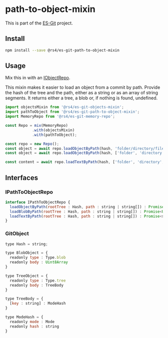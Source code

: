 # path-to-object-mixin

This is part of the [ES-Git](https://github.com/es-git/es-git) project.

## Install

```bash
npm install --save @rs4/es-git-path-to-object-mixin
```

## Usage

Mix this in with an [IObjectRepo](https://www.npmjs.com/package/@rs4/es-git-object-mixin#IObjectRepo).

This mixin makes it easier to load an object from a commit by path. Provide the hash of the tree and the path, either as a string or as an array of string segments. It returns either a tree, a blob or, if nothing is found, undefined.

```js
import objectsMixin from '@rs4/es-git-objects-mixin';
import pathToObject from '@rs4/es-git-path-to-object-mixin';
import MemoryRepo from '@rs4/es-git-memory-repo';

const Repo = mix(MemoryRepo)
            .with(objectsMixin)
            .with(pathToObject);

const repo = new Repo();
const object = await repo.loadObjectByPath(hash, 'folder/directory/file.txt');
const object = await repo.loadObjectByPath(hash, ['folder', 'directory', 'file.txt']);

const content = await repo.loadTextByPath(hash, ['folder', 'directory', 'file.txt']);
```

## Interfaces

### IPathToObjectRepo

```js
interface IPathToObjectRepo {
  loadObjectByPath(rootTree : Hash, path : string | string[]) : Promise<TreeObject | BlobObject | undefined>
  loadBlobByPath(rootTree : Hash, path : string | string[]) : Promise<Uint8Array | undefined>
  loadTextByPath(rootTree : Hash, path : string | string[]) : Promise<string | undefined>
}
```

### GitObject

```js
type Hash = string;

type BlobObject = {
  readonly type : Type.blob
  readonly body : Uint8Array
}

type TreeObject = {
  readonly type : Type.tree
  readonly body : TreeBody
}

type TreeBody = {
  [key : string] : ModeHash
}

type ModeHash = {
  readonly mode : Mode
  readonly hash : string
}
```